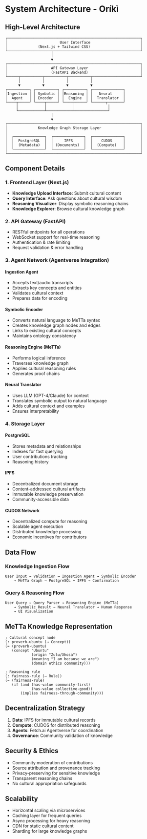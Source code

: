 # System Architecture - Oríkì

## High-Level Architecture

```
┌─────────────────────────────────────────────────────────────┐
│                        User Interface                       │
│              (Next.js + Tailwind CSS)                       │
└────────────────────┬────────────────────────────────────────┘
                     │
                     ▼
┌─────────────────────────────────────────────────────────────┐
│                    API Gateway Layer                        │
│                    (FastAPI Backend)                        │
└─────┬──────────┬──────────┬──────────┬──────────────────────┘
      │          │          │          │
      ▼          ▼          ▼          ▼
┌──────────┐ ┌──────────┐ ┌──────────┐ ┌──────────────┐
│Ingestion │ │ Symbolic │ │Reasoning │ │   Neural     │
│  Agent   │ │ Encoder  │ │  Engine  │ │  Translator  │
└────┬─────┘ └────┬─────┘ └────┬─────┘ └──────┬───────┘
     │            │            │               │
     └────────────┴────────────┴───────────────┘
                     │
                     ▼
┌─────────────────────────────────────────────────────────────┐
│              Knowledge Graph Storage Layer                  │
│                                                             │
│  ┌──────────────┐  ┌──────────────┐  ┌──────────────┐       │
│  │  PostgreSQL  │  │     IPFS     │  │    CUDOS     │       │
│  │  (Metadata)  │  │ (Documents)  │  │  (Compute)   │       │
│  └──────────────┘  └──────────────┘  └──────────────┘       │
└─────────────────────────────────────────────────────────────┘
```

## Component Details

### 1. Frontend Layer (Next.js)
- **Knowledge Upload Interface**: Submit cultural content
- **Query Interface**: Ask questions about cultural wisdom
- **Reasoning Visualizer**: Display symbolic reasoning chains
- **Knowledge Explorer**: Browse cultural knowledge graph

### 2. API Gateway (FastAPI)
- RESTful endpoints for all operations
- WebSocket support for real-time reasoning
- Authentication & rate limiting
- Request validation & error handling

### 3. Agent Network (Agentverse Integration)

#### Ingestion Agent
- Accepts text/audio transcripts
- Extracts key concepts and entities
- Validates cultural context
- Prepares data for encoding

#### Symbolic Encoder
- Converts natural language to MeTTa syntax
- Creates knowledge graph nodes and edges
- Links to existing cultural concepts
- Maintains ontology consistency

#### Reasoning Engine (MeTTa)
- Performs logical inference
- Traverses knowledge graph
- Applies cultural reasoning rules
- Generates proof chains

#### Neural Translator
- Uses LLM (GPT-4/Claude) for context
- Translates symbolic output to natural language
- Adds cultural context and examples
- Ensures interpretability

### 4. Storage Layer

#### PostgreSQL
- Stores metadata and relationships
- Indexes for fast querying
- User contributions tracking
- Reasoning history

#### IPFS
- Decentralized document storage
- Content-addressed cultural artifacts
- Immutable knowledge preservation
- Community-accessible data

#### CUDOS Network
- Decentralized compute for reasoning
- Scalable agent execution
- Distributed knowledge processing
- Economic incentives for contributors

## Data Flow

### Knowledge Ingestion Flow
```
User Input → Validation → Ingestion Agent → Symbolic Encoder 
    → MeTTa Graph → PostgreSQL + IPFS → Confirmation
```

### Query & Reasoning Flow
```
User Query → Query Parser → Reasoning Engine (MeTTa) 
    → Symbolic Result → Neural Translator → Human Response
    → UI Visualization
```

## MeTTa Knowledge Representation

```metta
; Cultural concept node
(: proverb-ubuntu (→ Concept))
(= (proverb-ubuntu) 
   (concept "Ubuntu" 
            (origin "Zulu/Xhosa")
            (meaning "I am because we are")
            (domain ethics community)))

; Reasoning rule
(: fairness-rule (→ Rule))
(= (fairness-rule)
   (if (and (has-value community-first)
            (has-value collective-good))
       (implies fairness-through-community)))
```

## Decentralization Strategy

1. **Data**: IPFS for immutable cultural records
2. **Compute**: CUDOS for distributed reasoning
3. **Agents**: Fetch.ai Agentverse for coordination
4. **Governance**: Community validation of knowledge

## Security & Ethics

- Community moderation of contributions
- Source attribution and provenance tracking
- Privacy-preserving for sensitive knowledge
- Transparent reasoning chains
- No cultural appropriation safeguards

## Scalability

- Horizontal scaling via microservices
- Caching layer for frequent queries
- Async processing for heavy reasoning
- CDN for static cultural content
- Sharding for large knowledge graphs
